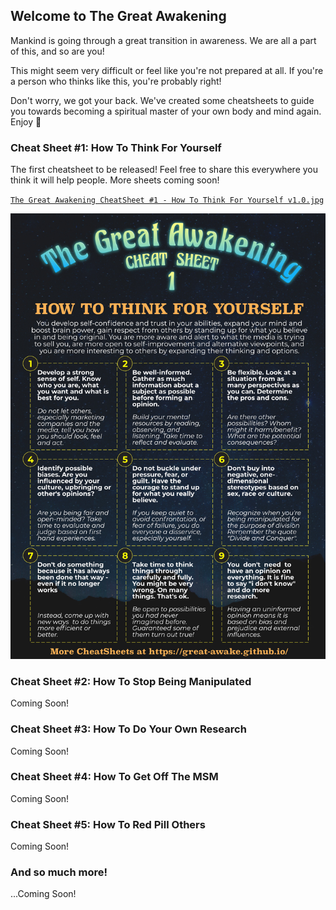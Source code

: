 ## Welcome to The Great Awakening

Mankind is going through a great transition in awareness. 
We are all a part of this, and so are you!

This might seem very difficult or feel like you're not prepared at all. 
If you're a person who thinks like this, you're probably right! 

Don't worry, we got your back. We've created some cheatsheets to guide you towards becoming a spiritual master of your own body and mind again. Enjoy 🙏


### Cheat Sheet #1: How To Think For Yourself 
The first cheatsheet to be released! Feel free to share this everywhere you think it will help people. More sheets coming soon!

[`The Great Awakening CheatSheet #1 - How To Think For Yourself v1.0.jpg`](https://raw.githubusercontent.com/great-awake/great-awake.github.io/master/The%20Great%20Awakening%20CheatSheet%20%231%20-%20How%20To%20Think%20For%20Yourself%20v1.0.jpg)

![The Great Awakening CheatSheet #1 - How To Think For Yourself v1.0.jpg](https://raw.githubusercontent.com/great-awake/great-awake.github.io/master/The%20Great%20Awakening%20CheatSheet%20%231%20-%20How%20To%20Think%20For%20Yourself%20v1.0.jpg)

### Cheat Sheet #2: How To Stop Being Manipulated
Coming Soon! 

### Cheat Sheet #3: How To Do Your Own Research
Coming Soon! 

### Cheat Sheet #4: How To Get Off The MSM
Coming Soon! 

### Cheat Sheet #5: How To Red Pill Others
Coming Soon! 

### And so much more!
...Coming Soon! 
